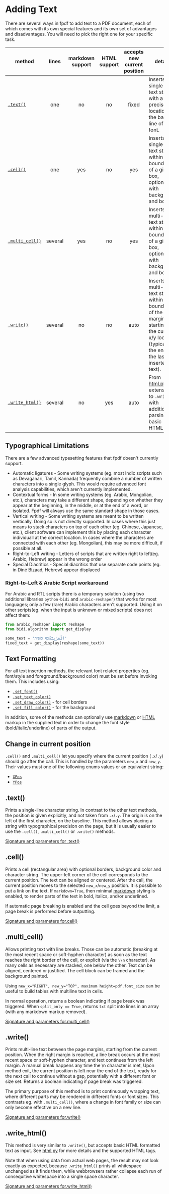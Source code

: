# Adding Text

There are several ways in fpdf to add text to a PDF document, each of which comes with its own special features and its own set of advantages and disadvantages. You will need to pick the right one for your specific task.

| method | lines | markdown support | HTML support | accepts new current position | details |
| -- | :--: | :--: | :--: | :--: | -- |
| [`.text()`](#text)  | one | no | no | fixed | Inserts a single-line text string with a precise location on the base line of the font.|
| [`.cell()`](#cell)  | one | yes | no | yes | Inserts a single-line text string within the boundaries of a given box, optionally with background and border. |
| [`.multi_cell()`](#multi_cell) | several | yes | no | yes | Inserts a multi-line text string within the boundaries of a given box, optionally with background and border. |
| [`.write()`](#write) | several | no | no | auto | Inserts a multi-line text string within the boundaries of the page margins, starting at the current x/y location (typically the end of the last inserted text). |
| [`.write_html()`](#write_html) | several | no | yes | auto | From [html.py](HTML.html). An extension to `.write()`, with additional parsing of basic HTML tags.

## Typographical Limitations

There are a few advanced typesetting features that fpdf doesn't currently support.

* Automatic ligatures - Some writing systems (eg. most Indic scripts such as Devaganari, Tamil, Kannada) frequently combine a number of written characters into a single glyph. This would require advanced font analysis capabilities, which aren't currently implemented.
* Contextual forms - In some writing systems (eg. Arabic, Mongolian, etc.), characters may take a different shape, depending on whether they appear at the beginning, in the middle, or at the end of a word, or isolated. Fpdf will always use the same standard shape in those cases.
* Vertical writing - Some writing systems are meant to be written vertically. Doing so is not directly supported. In cases where this just means to stack characters on top of each other (eg. Chinese, Japanese, etc.), client software can implement this by placing each character individuall at the correct location. In cases where the characters are connected with each other (eg. Mongolian), this may be more difficult, if possible at all.
* Right-to-Left writing - Letters of scripts that are written right to left(eg. Arabic, Hebrew) appear in the wrong order
* Special Diacritics - Special diacritics that use separate code points (eg. in Diné Bizaad, Hebrew) appear displaced

### Right-to-Left & Arabic Script workaround
For Arabic and RTL scripts there is a temporary solution (using two additional libraries `python-bidi` and `arabic-reshaper`) that works for most languages; only a few (rare) Arabic characters aren't supported. Using it on other scripts(eg. when the input is unknown or mixed scripts) does not affect them:
```python
from arabic_reshaper import reshape
from bidi.algorithm import get_display

some_text = 'اَلْعَرَبِيَّةُכַּף סוֹפִית'
fixed_text = get_display(reshape(some_text))
```

## Text Formatting
For all text insertion methods, the relevant font related properties (eg. font/style and foreground/background color) must be set before invoking them. This includes using:

* [`.set_font()`](fpdf/fpdf.html#fpdf.fpdf.FPDF.set_font)
* [`.set_text_color()`](fpdf/fpdf.html#fpdf.fpdf.FPDF.set_text_color)
* [`.set_draw_color()`](fpdf/fpdf.html#fpdf.fpdf.FPDF.set_draw_color) - for cell borders
* [`.set_fill_color()`](fpdf/fpdf.html#fpdf.fpdf.FPDF.set_fill_color) - for the background

In addition, some of the methods can optionally use [markdown](TextStyling.html#markdowntrue) or [HTML](HTML.html) markup in the supplied text in order to change the font style (bold/italic/underline) of parts of the output.

## Change in current position
`.cell()` and `.multi_cell()` let you specify where the current position (`.x`/`.y`) should go after the call.
This is handled by the parameters `new_x` and `new_y`.
Their values must one of the following enums values or an equivalent string:

* [`XPos`](https://pyfpdf.github.io/fpdf2/fpdf/enums.html#fpdf.enums.XPos)
* [`YPos`](https://pyfpdf.github.io/fpdf2/fpdf/enums.html#fpdf.enums.YPos)

## .text()
Prints a single-line character string. In contrast to the other text methods,
the position is given explicitly, and not taken from `.x`/`.y`. The origin is
on the left of the first character, on the baseline. This method allows placing
a string with typographical precision on the page, but it is usually easier to
use the `.cell()`, `.multi_cell()` or `.write()` methods.

[Signature and parameters for .text()](https://pyfpdf.github.io/fpdf2/fpdf/fpdf.html#fpdf.fpdf.FPDF.text)

## .cell()
Prints a cell (rectangular area) with optional borders, background color and
character string. The upper-left corner of the cell corresponds to the current
position. The text can be aligned or centered. After the call, the current
position moves to the selected `new_x`/`new_y` position. It is possible to put a link on the text.
If `markdown=True`, then minimal [markdown](TextStyling.html#markdowntrue)
styling is enabled, to render parts of the text in bold, italics, and/or
underlined.

If automatic page breaking is enabled and the cell goes beyond the limit, a
page break is performed before outputting.

[Signature and parameters for.cell()](https://pyfpdf.github.io/fpdf2/fpdf/fpdf.html#fpdf.fpdf.FPDF.cell)

## .multi_cell()
Allows printing text with line breaks. Those can be automatic (breaking at the
most recent space or soft-hyphen character) as soon as the text reaches the
right border of the cell, or explicit (via the `\\n` character).
As many cells as necessary are stacked, one below the other.
Text can be aligned, centered or justified. The cell block can be framed and
the background painted.

Using `new_x="RIGHT", new_y="TOP", maximum height=pdf.font_size` can be
useful to build tables with multiline text in cells.

In normal operation, returns a boolean indicating if page break was triggered.
When `split_only == True`, returns `txt` split into lines in an array (with any markdown markup removed).

[Signature and parameters for.multi_cell()](https://pyfpdf.github.io/fpdf2/fpdf/fpdf.html#fpdf.fpdf.FPDF.multi_cell)

## .write()
Prints multi-line text between the page margins, starting from the current position.
When the right margin is reached, a line break occurs at the most recent
space or soft-hyphen character, and text continues from the left margin.
A manual break happens any time the \\n character is met,
Upon method exit, the current position is left near the end of the text, ready for the next call to continue without a gap, potentially with a different font or size set. Returns a boolean indicating if page break was triggered.

The primary purpose of this method is to print continuously wrapping text, where different parts may be rendered in different fonts or font sizes. This contrasts eg. with `.multi_cell()`, where a change in font family or size can only become effective on a new line.

[Signature and parameters for.write()](https://pyfpdf.github.io/fpdf2/fpdf/fpdf.html#fpdf.fpdf.FPDF.write)


## .write_html()
This method is very similar to `.write()`, but accepts basic HTML formatted text as input. See [html.py](HTML.html) for more details and the supported HTML tags.

Note that when using data from actual web pages, the result may not look exactly as expected, because `.write_html()` prints all whitespace unchanged as it finds them, while webbrowsers rather collapse each run of consequitive whitespace into a single space character.

[Signature and parameters for.write_html()](https://pyfpdf.github.io/fpdf2/fpdf/html.html#fpdf.html.HTMLMixin.write_html)

